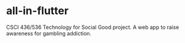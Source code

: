 # all-in-flutter
CSCI 436/536 Technology for Social Good project. A web app to raise awareness for gambling addiction.
